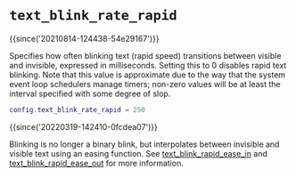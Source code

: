 # `text_blink_rate_rapid`

{{since('20210814-124438-54e29167')}}

Specifies how often blinking text (rapid speed) transitions between visible
and invisible, expressed in milliseconds.  Setting this to 0 disables rapid text
blinking.  Note that this value is approximate due to the way that the system
event loop schedulers manage timers; non-zero values will be at least the
interval specified with some degree of slop.

```lua
config.text_blink_rate_rapid = 250
```

{{since('20220319-142410-0fcdea07')}}

Blinking is no longer a binary blink, but interpolates between invisible and
visible text using an easing function.  See
[text_blink_rapid_ease_in](text_blink_rapid_ease_in.md) and
[text_blink_rapid_ease_out](text_blink_rapid_ease_out.md) for more information.

